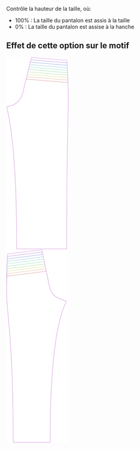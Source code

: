 
Contrôle la hauteur de la taille, où:

 - 100% : La taille du pantalon est assis à la taille
 - 0% : La taille du pantalon est assise à la hanche


## Effet de cette option sur le motif
![Cette image montre l'effet de cette option en superposant plusieurs variantes qui ont une valeur différente pour cette option](titan_waistheight_sample.svg "Effet de cette option sur le motif")